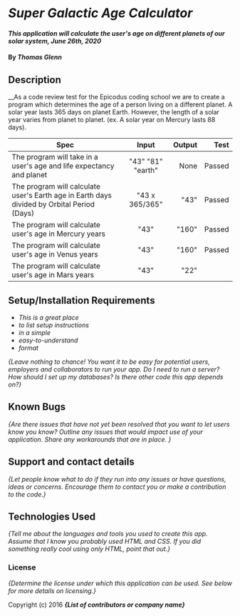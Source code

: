 
# _Super Galactic Age Calculator_

#### _This application will calculate the user's age on different planets of our solar system, June 26th, 2020_

#### By _**Thomas Glenn**_

## Description

__As a code review test for the Epicodus coding school we are to create a program which determines the age of a person living on a different planet. A solar year lasts 365 days on planet Earth. However, the length of a solar year varies from planet to planet. (ex. A solar year on Mercury lasts 88 days). 

| Spec   |     Input     |  Output | Test |
|----------|:-------------:|------:| ------:|
| The program will take in a user's age and life expectancy and planet |  "43" "81" "earth" | None | Passed   |
| The program will calculate user's Earth age in Earth days divided by Orbital Period (Days) |  "43 x 365/365" |  "43" |    Passed    |
| The program will calculate user's age in Mercury years | "43" |  "160" |  Passed    |
| The program will calculate user's age in Venus years | "43" |  "160" |  Passed    |
| The program will calculate user's age in Mars years | "43" | "22" |      |

## Setup/Installation Requirements

* _This is a great place_
* _to list setup instructions_
* _in a simple_
* _easy-to-understand_
* _format_

_{Leave nothing to chance! You want it to be easy for potential users, employers and collaborators to run your app. Do I need to run a server? How should I set up my databases? Is there other code this app depends on?}_

## Known Bugs

_{Are there issues that have not yet been resolved that you want to let users know you know?  Outline any issues that would impact use of your application.  Share any workarounds that are in place. }_

## Support and contact details

_{Let people know what to do if they run into any issues or have questions, ideas or concerns.  Encourage them to contact you or make a contribution to the code.}_

## Technologies Used

_{Tell me about the languages and tools you used to create this app. Assume that I know you probably used HTML and CSS. If you did something really cool using only HTML, point that out.}_

### License

*{Determine the license under which this application can be used.  See below for more details on licensing.}*

Copyright (c) 2016 **_{List of contributors or company name}_**